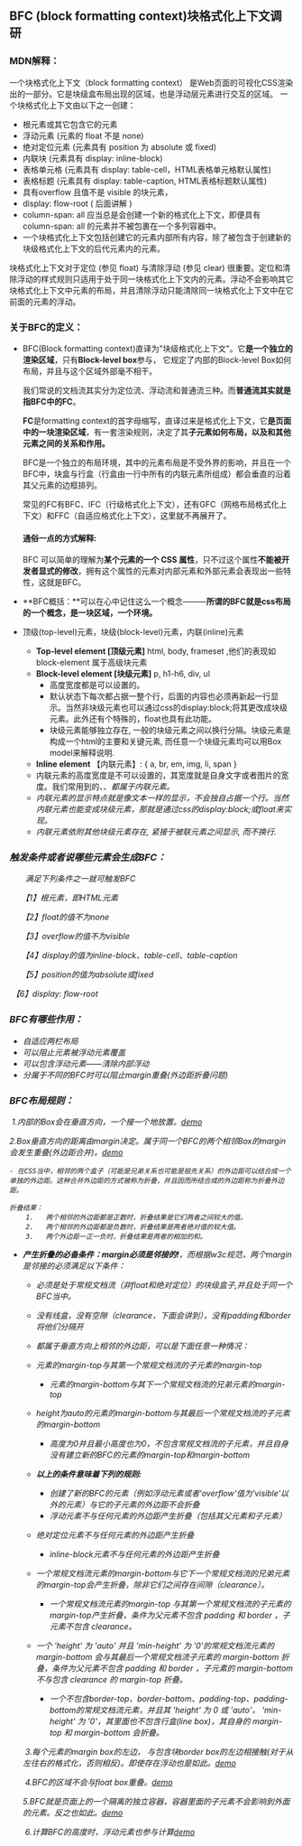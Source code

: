 ##  BFC (block formatting context)块格式化上下文调研

  ### MDN解释：

  一个块格式化上下文（block formatting context） 是Web页面的可视化CSS渲染出的一部分。它是块级盒布局出现的区域，也是浮动层元素进行交互的区域。
   一个块格式化上下文由以下之一创建：

  - 根元素或其它包含它的元素
  - 浮动元素 (元素的 float 不是 none)
  - 绝对定位元素 (元素具有 position 为 absolute 或 fixed)
  - 内联块 (元素具有 display: inline-block)
  - 表格单元格 (元素具有 display: table-cell，HTML表格单元格默认属性)
  - 表格标题 (元素具有 display: table-caption, HTML表格标题默认属性)
  - 具有overflow 且值不是 visible 的块元素，
  - display: flow-root ( 后面讲解 )
  - column-span: all 应当总是会创建一个新的格式化上下文，即便具有 column-span: all 的元素并不被包裹在一个多列容器中。
  - 一个块格式化上下文包括创建它的元素内部所有内容，除了被包含于创建新的块级格式化上下文的后代元素内的元素。

  块格式化上下文对于定位 (参见 float) 与清除浮动 (参见 clear) 很重要。定位和清除浮动的样式规则只适用于处于同一块格式化上下文内的元素。浮动不会影响其它块格式化上下文中元素的布局，并且清除浮动只能清除同一块格式化上下文中在它前面的元素的浮动。

  ### 关于BFC的定义：

  - BFC(Block formatting context)直译为"块级格式化上下文"。它**是一个独立的渲染区域**，只有**Block-level box**参与， 它规定了内部的Block-level Box如何布局，并且与这个区域外部毫不相干。
  
    我们常说的文档流其实分为定位流、浮动流和普通流三种。而**普通流其实就是指BFC中的FC**。
  
    **FC**是formatting context的首字母缩写，直译过来是格式化上下文，它**是页面中的一块渲染区域**，有一套渲染规则，决定了其**子元素如何布局，以及和其他元素之间的关系和作用。**
  
    BFC是一个独立的布局环境，其中的元素布局是不受外界的影响，并且在一个BFC中，块盒与行盒（行盒由一行中所有的内联元素所组成）都会垂直的沿着其父元素的边框排列。
    
    常见的FC有BFC、IFC（行级格式化上下文），还有GFC（网格布局格式化上下文）和FFC（自适应格式化上下文），这里就不再展开了。
  
    #### 通俗一点的方式解释:
  
    BFC 可以简单的理解为**某个元素的一个 CSS 属性**，只不过这个属性**不能被开发者显式的修改**，拥有这个属性的元素对内部元素和外部元素会表现出一些特性，这就是BFC。
    
  - **BFC概括：**可以在心中记住这么一个概念———**所谓的BFC就是css布局的一个概念，是一块区域，一个环境。** 

  - 顶级(top-level)元素，块级(block-level)元素，内联(inline)元素

    - **Top-level element [顶级元素]**  html, body, frameset ,他们的表现如block-element  属于高级块元素
    - **Block-level element [块级元素]** p, h1-h6, div, ul 
      -  高度宽度都是可以设置的。
      - 默认状态下每次都占据一整个行，后面的内容也必须再新起一行显示。当然非块级元素也可以通过css的display:block;将其更改成块级元素。此外还有个特殊的，float也具有此功能。
      - 块级元素能够独立存在, 一般的块级元素之间以换行分隔。块级元素是构成一个html的主要和关键元素, 而任意一个块级元素均可以用Box model来解释说明. 
    -  **Inline element** 【内联元素】: { a, br, em, img, li, span } 
      -  内联元素的高度宽度是不可以设置的，其宽度就是自身文字或者图片的宽度。我们常用到的<a>、<span>、<em>都属于内联元素。
      - 内联元素的显示特点就是像文本一样的显示，不会独自占据一个行。当然内联元素也能变成块级元素，那就是通过css的display:block;或float来实现。
      - 内联元素依附其他块级元素存在, 紧接于被联元素之间显示, 而不换行. 

  ### 触发条件或者说哪些元素会生成BFC：

  　　满足下列条件之一就可触发BFC

  　　【1】根元素，即HTML元素

  　　【2】float的值不为none

  　　【3】overflow的值不为visible

  　　【4】display的值为inline-block、table-cell、table-caption

  　　【5】position的值为absolute或fixed 

​      【6】display: flow-root

  ### BFC有哪些作用：

  - 自适应两栏布局
  - 可以阻止元素被浮动元素覆盖
  - 可以包含浮动元素——清除内部浮动
  - 分属于不同的BFC时可以阻止margin重叠(外边距折叠问题)

  ### BFC布局规则：

  ​	1.内部的Box会在垂直方向，一个接一个地放置。[demo](http://127.0.0.1:5500/demo/bfc.html)

  ​	2.Box垂直方向的距离由margin决定。属于同一个BFC的两个相邻Box的margin会发生重叠(外边距合并)。[demo](http://127.0.0.1:5500/demo/bfc2.html)

    - 在CSS当中，相邻的两个盒子（可能是兄弟关系也可能是祖先关系）的外边距可以结合成一个单独的外边距。这种合并外边距的方式被称为折叠，并且因而所结合成的外边距称为折叠外边距。

  ```
  折叠结果：
      1.   两个相邻的外边距都是正数时，折叠结果是它们两者之间较大的值。
      2.   两个相邻的外边距都是负数时，折叠结果是两者绝对值的较大值。
      3.   两个外边距一正一负时，折叠结果是两者的相加的和。
  ```

- **产生折叠的必备条件：margin必须是邻接的!**，而根据w3c规范，两个margin是邻接的必须满足以下条件：

  - 必须是处于常规文档流（非float和绝对定位）的块级盒子,并且处于同一个BFC当中。
  - 没有线盒，没有空隙（clearance，下面会讲到），没有padding和border将他们分隔开
  - 都属于垂直方向上相邻的外边距，可以是下面任意一种情况：
  - 元素的margin-top与其第一个常规文档流的子元素的margin-top
    - 元素的margin-bottom与其下一个常规文档流的兄弟元素的margin-top
  - height为auto的元素的margin-bottom与其最后一个常规文档流的子元素的margin-bottom
    - 高度为0并且最小高度也为0，不包含常规文档流的子元素，并且自身没有建立新的BFC的元素的margin-top和margin-bottom

  - **以上的条件意味着下列的规则:**
    - 创建了新的BFC的元素（例如浮动元素或者'overflow'值为'visible'以外的元素）与它的子元素的外边距不会折叠
    - 浮动元素不与任何元素的外边距产生折叠（包括其父元素和子元素）
  - 绝对定位元素不与任何元素的外边距产生折叠
    - inline-block元素不与任何元素的外边距产生折叠
  - 一个常规文档流元素的margin-bottom与它下一个常规文档流的兄弟元素的margin-top会产生折叠，除非它们之间存在间隙（clearance）。
    - 一个常规文档流元素的margin-top 与其第一个常规文档流的子元素的margin-top产生折叠，条件为父元素不包含 padding 和 border ，子元素不包含 clearance。
  - 一个 'height' 为 'auto' 并且 'min-height' 为 '0'的常规文档流元素的 margin-bottom 会与其最后一个常规文档流子元素的 margin-bottom 折叠，条件为父元素不包含 padding 和 border ，子元素的 margin-bottom 不与包含 clearance 的 margin-top 折叠。
    - 一个不包含border-top、border-bottom、padding-top、padding-bottom的常规文档流元素，并且其 'height' 为 0 或 'auto'， 'min-height' 为 '0'，其里面也不包含行盒(line box)，其自身的 margin-top 和 margin-bottom 会折叠。

  ​	3.每个元素的margin box的左边， 与包含块border box的左边相接触(对于从左往右的格式化，否则相反)。即使存在浮动也是如此。[demo](http://127.0.0.1:5500/demo/bfc3.html)

  ​	4.BFC的区域不会与float box重叠。[demo](http://127.0.0.1:5500/demo/bfc4.html)

  ​	5.BFC就是页面上的一个隔离的独立容器，容器里面的子元素不会影响到外面的元素。反之也如此。[demo](http://127.0.0.1:5500/demo/bfc5.html)

  ​	6.计算BFC的高度时，浮动元素也参与计算[demo](http://127.0.0.1:5500/demo/bfc6.html)